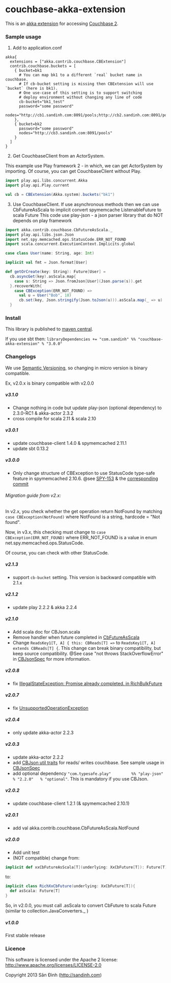 couchbase-akka-extension
========================
This is an [akka extension](http://doc.akka.io/docs/akka/2.2.1/scala/extending-akka.html) for accessing [Couchbase 2](http://www.couchbase.com/).

### Sample usage
1. Add to application.conf

  ```
  akka{
    extensions = ["akka.contrib.couchbase.CBExtension"]
    contrib.couchbase.buckets = [
      { bucket=bk1
        # You can map bk1 to a different `real` bucket name in couchbase.
        # If cb-bucket setting is missing then CBExtension will use `bucket` (here is bk1).
        # One use-case of this setting is to support switching
        # deploy environment without changing any line of code
        cb-bucket="bk1_test"
        password="some password"
        nodes="http://cb1.sandinh.com:8091/pools;http://cb2.sandinh.com:8091/pools"
      },
      { bucket=bk2
        password="some password"
        nodes="http://cb3.sandinh.com:8091/pools"
      }
    ]
  }
  ```

2. Get CouchbaseClient from an ActorSystem.

  This example use Play framework 2 - in which, we can get ActorSystem by importing.
  Of course, you can get CouchbaseClient without Play.
  ```scala
  import play.api.libs.concurrent.Akka
  import play.api.Play.current
  
  val cb = CBExtension(Akka.system).buckets("bk1")
  ```

3. Use CouchbaseClient.
  If use asynchronous methods then we can use CbFutureAsScala
  to implicit convert spymemcache ListenableFuture to scala Future
  This code use play-json - a json parser library that do NOT depends on play framework
  ```scala
  import akka.contrib.couchbase.CbFutureAsScala._
  import play.api.libs.json.Json
  import net.spy.memcached.ops.StatusCode.ERR_NOT_FOUND
  import scala.concurrent.ExecutionContext.Implicits.global

  case class User(name: String, age: Int)
  
  implicit val fmt = Json.format[User]
  
  def getOrCreate(key: String): Future[User] =
    cb.asyncGet(key).asScala.map{
      case s: String => Json.fromJson[User](Json.parse(s)).get
    }.recoverWith{
      case CBException(ERR_NOT_FOUND) =>
        val u = User("Bob", 18)
        cb.set(key, Json.stringify(Json.toJson(u))).asScala.map(_ => u)
    }
  ```

### Install
This library is published to [maven central](http://search.maven.org/#search%7Cgav%7C1%7Cg%3A%22com.sandinh%22%20AND%20a%3A%22couchbase-akka-extension_2.10%22).

If you use sbt then:
```libraryDependencies += "com.sandinh" %% "couchbase-akka-extension" % "3.0.0"```

### Changelogs
We use [Semantic Versioning](http://semver.org), so changing in micro version is binary compatible.

Ex, v2.0.x is binary compatible with v2.0.0

##### v3.1.0
+ Change nothing in code but update play-json (optional dependency) to 2.3.0-RC1 & akka-actor 2.3.2
+ cross compile for scala 2.11 & scala 2.10

##### v3.0.1
+ update couchbase-client 1.4.0 & spymemcached 2.11.1
+ update sbt 0.13.2

##### v3.0.0
+ Only change structure of CBException to use StatusCode type-safe feature in spymemcached 2.10.6.
 @see [SPY-153](http://www.couchbase.com/issues/browse/SPY-153)
  & the [corresponding commit](https://github.com/couchbase/spymemcached/commit/eb4c019f919370c9993d4a58d4990574b58d0f1e)

###### Migration guide from v2.x:
In v2.x, you check whether the get operation return NotFound by matching
```case CBException(NotFound)``` where NotFound is a string, hardcode = "Not found".

Now, in v3.x, this checking must change to
```case CBException(ERR_NOT_FOUND)``` where ERR_NOT_FOUND is a value in enum net.spy.memcached.ops.StatusCode.

Of course, you can check with other StatusCode.

##### v2.1.3
+ support `cb-bucket` setting. This version is backward compatible with 2.1.x

##### v2.1.2
+ update play 2.2.2 & akka 2.2.4

##### v2.1.0
+ Add scala doc for CBJson.scala
+ Remove handler when future completed in [CbFutureAsScala](https://github.com/giabao/couchbase-akka-extension/blob/master/src/main/scala/akka/contrib/couchbase/CbFutureAsScala.scala)
+ Change ```ReadsKey1[T, A] { this: CBReads[T] =>``` to ```ReadsKey1[T, A] extends CBReads[T] {```. This change can break binary compatibility, but keep source compatibility. @See case "not throws StackOverflowError" in [CBJsonSpec](https://github.com/giabao/couchbase-akka-extension/blob/master/src/test/scala/akka/contrib/couchbase/CBJsonSpec.scala) for more information.

##### v2.0.8
+ fix [IllegalStateException: Promise already completed. in RichBulkFuture](https://github.com/giabao/couchbase-akka-extension/issues/2)

##### v2.0.7
+ fix [UnsupportedOperationException](https://github.com/giabao/couchbase-akka-extension/issues/1)

##### v2.0.4
+ only update akka-actor 2.2.3

##### v2.0.3
+ update akka-actor 2.2.2
+ add [CBJson util traits](https://github.com/giabao/couchbase-akka-extension/blob/master/src/main/scala/akka/contrib/couchbase/CBJson.scala) for reads/ writes couchbase.
  See sample usage in [CBJsonSpec](https://github.com/giabao/couchbase-akka-extension/blob/master/src/test/scala/akka/contrib/couchbase/CBJsonSpec.scala)
+ add optional dependency `"com.typesafe.play"         %% "play-json"          % "2.2.0"   % "optional"`.
  This is mandatory if you use CBJson.

##### v2.0.2
+ update couchbase-client 1.2.1 (& spymemcached 2.10.1)

##### v2.0.1
+ add val akka.contrib.couchbase.CbFutureAsScala.NotFound

##### v2.0.0
+ Add unit test
+ (NOT compatible) change from:
```scala
implicit def xxCbFutureAsScala[T](underlying: XxCbFuture[T]): Future[T]
```
to:
```scala
implicit class RichXxCbFuture(underlying: XxCbFuture[T]){
  def asScala: Future[T]
}
```
So, in v2.0.0, you must call .asScala to convert CbFuture to scala Future (similar to collection.JavaConverters._ )

##### v1.0.0
First stable release

### Licence
This software is licensed under the Apache 2 license:
http://www.apache.org/licenses/LICENSE-2.0

Copyright 2013 Sân Đình (http://sandinh.com)
